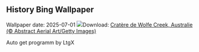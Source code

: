 ## History Bing Wallpaper
Wallpaper date: 2025-07-01
![](https://www.bing.com/th?id=OHR.WolfeCrater_FR-CA2528763112_UHD.jpg&w=1000)Download: [Cratère de Wolfe Creek, Australie (© Abstract Aerial Art/Getty Images)](https://www.bing.com/th?id=OHR.WolfeCrater_FR-CA2528763112_UHD.jpg)

Auto get programm by LtgX
